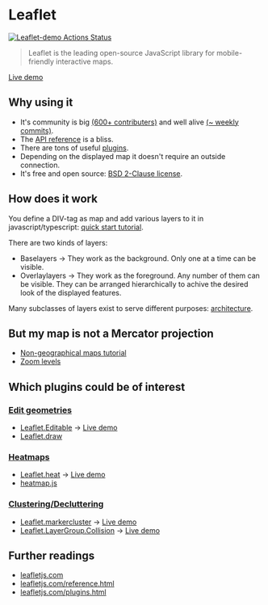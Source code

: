 # Leaflet

[![Leaflet-demo Actions Status](https://github.com/doklem/leaflet-demo/workflows/Build/badge.svg)](https://github.com/doklem/leaflet-demo/actions)

> Leaflet is the leading open-source JavaScript library for mobile-friendly interactive maps.

[Live demo](https://doklem.github.io/leaflet-demo/)

## Why using it

* It's community is big [(600+ contributers)](https://github.com/Leaflet/Leaflet/graphs/contributors) and well alive [(~ weekly commits)](https://github.com/Leaflet/Leaflet/pulse).
* The [API reference](https://leafletjs.com/reference) is a bliss.
* There are tons of useful [plugins](https://leafletjs.com/plugins.html).
* Depending on the displayed map it doesn't require an outside connection.
* It's free and open source: [BSD 2-Clause license](https://github.com/Leaflet/Leaflet/blob/master/LICENSE).

## How does it work

You define a DIV-tag as map and add various layers to it in javascript/typescript: [quick start tutorial](https://leafletjs.com/examples/quick-start/).

There are two kinds of layers:

* Baselayers -> They work as the background. Only one at a time can be visible.
* Overlaylayers -> They work as the foreground. Any number of them can be visible. They can be arranged hierarchically to achive the desired look of the displayed features.

Many subclasses of layers exist to serve different purposes: [architecture](https://leafletjs.com/examples/extending/extending-1-classes.html).

## But my map is not a Mercator projection

* [Non-geographical maps tutorial](https://leafletjs.com/examples/crs-simple/crs-simple.html)
* [Zoom levels](https://leafletjs.com/examples/zoom-levels/)

## Which plugins could be of interest

### [Edit geometries](https://leafletjs.com/plugins.html#edit-geometries)

* [Leaflet.Editable](https://github.com/Leaflet/Leaflet.Editable) -> [Live demo](http://leaflet.github.io/Leaflet.Editable/example/index.html)
* [Leaflet.draw](https://github.com/Leaflet/Leaflet.draw)

### [Heatmaps](https://leafletjs.com/plugins.html#heatmaps)

* [Leaflet.heat](https://github.com/Leaflet/Leaflet.heat) -> [Live demo](http://leaflet.github.io/Leaflet.heat/demo/)
* [heatmap.js](https://www.patrick-wied.at/static/heatmapjs/example-heatmap-leaflet.html)

### [Clustering/Decluttering](https://leafletjs.com/plugins.html#clusteringdecluttering)

* [Leaflet.markercluster](https://github.com/Leaflet/Leaflet.markercluster) -> [Live demo](https://leaflet.github.io/Leaflet.markercluster/example/marker-clustering-realworld.388.html)
* [Leaflet.LayerGroup.Collision](https://github.com/MazeMap/Leaflet.LayerGroup.Collision) -> [Live demo](http://mazemap.github.io/Leaflet.LayerGroup.Collision/demo/demo.html)

## Further readings

* [leafletjs.com](https://leafletjs.com/)
* [leafletjs.com/reference.html](https://leafletjs.com/reference.html)
* [leafletjs.com/plugins.html](https://leafletjs.com/plugins.html)
